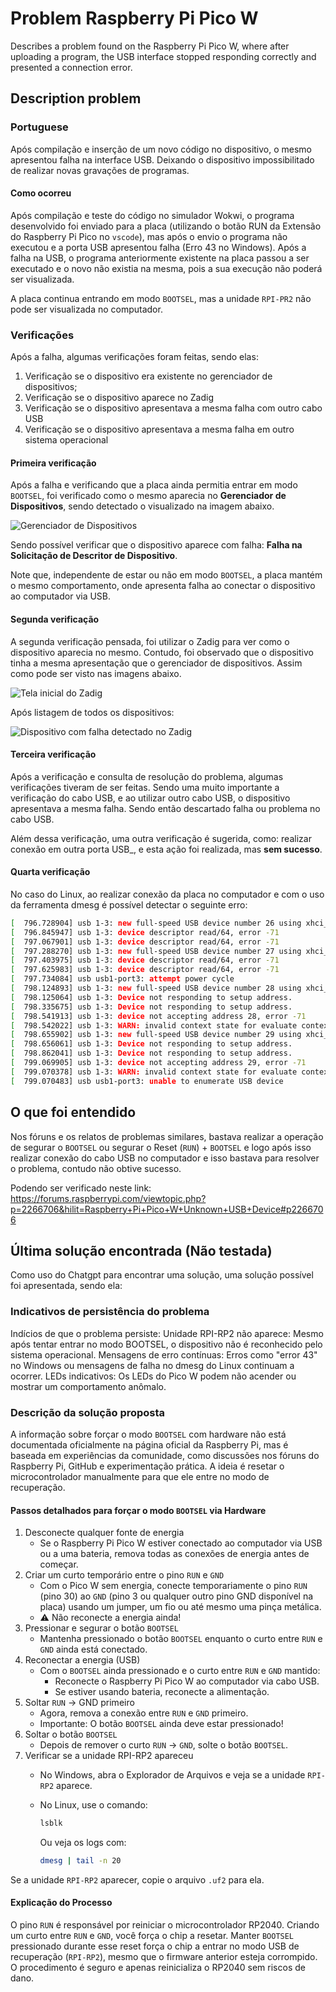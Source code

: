 # Problem Raspberry Pi Pico W

 Describes a problem found on the Raspberry Pi Pico W, where after uploading a program, the USB interface stopped responding correctly and presented a connection error.

## Description problem

### Portuguese

Após compilação e inserção de um novo código no dispositivo, o mesmo apresentou falha na interface USB. Deixando o dispositivo impossibilitado de realizar novas gravações de programas.

#### Como ocorreu

Após compilação e teste do código no simulador Wokwi, o programa desenvolvido foi enviado para a placa (utilizando o botão RUN da Extensão do Raspberry Pi Pico no `vscode`), mas após o envio o programa não executou e a porta USB apresentou falha (Erro 43 no Windows). Após a falha na USB, o programa anteriormente existente na placa passou a ser executado e o novo não existia na mesma, pois a sua execução não poderá ser visualizada.

A placa continua entrando em modo `BOOTSEL`, mas a unidade `RPI-PR2` não pode ser visualizada no computador.

### Verificações

Após a falha, algumas verificações foram feitas, sendo elas:

1. Verificação se o dispositivo era existente no gerenciador de dispositivos;
2. Verificação se o dispositivo aparece no Zadig
3. Verificação se o dispositivo apresentava a mesma falha com outro cabo USB
4. Verificação se o dispositivo apresentava a mesma falha em outro sistema operacional

#### Primeira verificação

Após a falha e verificando que a placa ainda permitia entrar em modo `BOOTSEL`, foi verificado como o mesmo aparecia no **Gerenciador de Dispositivos**, sendo detectado o visualizado na imagem abaixo.

![Gerenciador de Dispositivos](images/image1.png)

Sendo possível verificar que o dispositivo aparece com falha: **Falha na Solicitação de Descritor de Dispositivo**.


Note que, independente de estar ou não em modo `BOOTSEL`, a placa mantém o mesmo comportamento, onde apresenta falha ao conectar o dispositivo ao computador via USB.

#### Segunda verificação

A segunda verificação pensada, foi utilizar o Zadig para ver como o dispositivo aparecia no mesmo. Contudo, foi observado que o dispositivo tinha a mesma apresentação que o gerenciador de dispositivos. Assim como pode ser visto nas imagens abaixo.

![Tela inicial do Zadig](images/image2.png)

Após listagem de todos os dispositivos:

![Dispositivo com falha detectado no Zadig](images/image3.png)

#### Terceira verificação

Após a verificação e consulta de resolução do problema, algumas verificações tiveram de ser feitas. Sendo uma muito importante a verificação do cabo USB, e ao utilizar outro cabo USB, o dispositivo apresentava a mesma falha. Sendo então descartado falha ou problema no cabo USB.



Além dessa verificação, uma outra verificação é sugerida, como: realizar conexão em outra porta USB_, e esta ação foi realizada, mas **sem sucesso**.

#### Quarta verificação

No caso do Linux, ao realizar conexão da placa no computador e com o uso da ferramenta dmesg é possível detectar o seguinte erro:

```bash
[  796.728904] usb 1-3: new full-speed USB device number 26 using xhci_hcd
[  796.845947] usb 1-3: device descriptor read/64, error -71
[  797.067901] usb 1-3: device descriptor read/64, error -71
[  797.288270] usb 1-3: new full-speed USB device number 27 using xhci_hcd
[  797.403975] usb 1-3: device descriptor read/64, error -71
[  797.625983] usb 1-3: device descriptor read/64, error -71
[  797.734084] usb usb1-port3: attempt power cycle
[  798.124893] usb 1-3: new full-speed USB device number 28 using xhci_hcd
[  798.125064] usb 1-3: Device not responding to setup address.
[  798.335675] usb 1-3: Device not responding to setup address.
[  798.541913] usb 1-3: device not accepting address 28, error -71
[  798.542022] usb 1-3: WARN: invalid context state for evaluate context command.
[  798.655902] usb 1-3: new full-speed USB device number 29 using xhci_hcd
[  798.656061] usb 1-3: Device not responding to setup address.
[  798.862041] usb 1-3: Device not responding to setup address.
[  799.069905] usb 1-3: device not accepting address 29, error -71
[  799.070378] usb 1-3: WARN: invalid context state for evaluate context command.
[  799.070483] usb usb1-port3: unable to enumerate USB device
```

## O que foi entendido

Nos fóruns e os relatos de problemas similares, bastava realizar a operação de segurar o `BOOTSEL` ou segurar o Reset (`RUN`) + `BOOTSEL` e logo após isso realizar conexão do cabo USB no computador e isso bastava para resolver o problema, contudo não obtive sucesso.

Podendo ser verificado neste link: https://forums.raspberrypi.com/viewtopic.php?p=2266706&hilit=Raspberry+Pi+Pico+W+Unknown+USB+Device#p2266706


## Última solução encontrada (Não testada)

Como uso do Chatgpt para encontrar uma solução, uma solução possível foi apresentada, sendo ela:


### Indicativos de persistência do problema

Indícios de que o problema persiste:
Unidade RPI-RP2 não aparece: Mesmo após tentar entrar no modo BOOTSEL, o dispositivo não é reconhecido pelo sistema operacional.
Mensagens de erro contínuas: Erros como "error 43" no Windows ou mensagens de falha no dmesg do Linux continuam a ocorrer.
LEDs indicativos: Os LEDs do Pico W podem não acender ou mostrar um comportamento anômalo.

### Descrição da solução proposta

A informação sobre forçar o modo `BOOTSEL` com hardware não está documentada oficialmente na página oficial da Raspberry Pi, mas é baseada em experiências da comunidade, como discussões nos fóruns do Raspberry Pi, GitHub e experimentação prática. A ideia é resetar o microcontrolador manualmente para que ele entre no modo de recuperação.

#### Passos detalhados para forçar o modo `BOOTSEL` via Hardware


1. Desconecte qualquer fonte de energia
   - Se o Raspberry Pi Pico W estiver conectado ao computador via USB ou a uma bateria, remova todas as conexões de energia antes de começar.
2. Criar um curto temporário entre o pino `RUN` e `GND`
   - Com o Pico W sem energia, conecte temporariamente o pino `RUN` (pino 30) ao `GND` (pino 3 ou qualquer outro pino GND disponível na placa) usando um jumper, um fio ou até mesmo uma pinça metálica.
   - ⚠️ Não reconecte a energia ainda!
3. Pressionar e segurar o botão `BOOTSEL`
   - Mantenha pressionado o botão `BOOTSEL` enquanto o curto entre `RUN` e `GND` ainda está conectado.
4. Reconectar a energia (USB)
   - Com o `BOOTSEL` ainda pressionado e o curto entre `RUN` e `GND` mantido:
        - Reconecte o Raspberry Pi Pico W ao computador via cabo USB.
        - Se estiver usando bateria, reconecte a alimentação.
5. Soltar `RUN` → GND primeiro
   - Agora, remova a conexão entre `RUN` e `GND` primeiro.
   - Importante: O botão `BOOTSEL` ainda deve estar pressionado!
6. Soltar o botão `BOOTSEL`
   - Depois de remover o curto `RUN` → `GND`, solte o botão `BOOTSEL`.
7. Verificar se a unidade RPI-RP2 apareceu
   - No Windows, abra o Explorador de Arquivos e veja se a unidade `RPI-RP2` aparece.
   - No Linux, use o comando:

        ```bash
        lsblk
        ```

        Ou veja os logs com:

        ```bash
        dmesg | tail -n 20
        ```

Se a unidade `RPI-RP2` aparecer, copie o arquivo `.uf2` para ela.

#### Explicação do Processo

O pino `RUN` é responsável por reiniciar o microcontrolador RP2040. Criando um curto entre `RUN` e `GND`, você força o chip a resetar.
Manter `BOOTSEL` pressionado durante esse reset força o chip a entrar no modo USB de recuperação (`RPI-RP2`), mesmo que o firmware anterior esteja corrompido.
O procedimento é seguro e apenas reinicializa o RP2040 sem riscos de dano.
